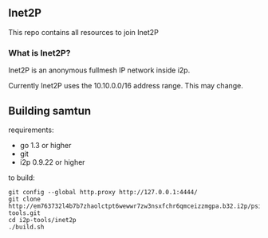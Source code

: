 ## Inet2P

This repo contains all resources to join Inet2P

### What is Inet2P?

Inet2P is an anonymous fullmesh IP network inside i2p.

Currently Inet2P uses the 10.10.0.0/16 address range. This may change.

## Building samtun

requirements:

* go 1.3 or higher
* git
* i2p 0.9.22 or higher

to build:

    git config --global http.proxy http://127.0.0.1:4444/
    git clone http://em763732l4b7b7zhaolctpt6wewwr7zw3nsxfchr6qmceizzmgpa.b32.i2p/psi/i2p-tools.git
    cd i2p-tools/inet2p
	./build.sh
	
